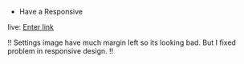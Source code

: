 * Have a Responsive

 live: [Enter link](https://page-header.vercel.app/)


!! Settings image have much margin left so its looking bad. But I fixed problem in responsive design. !! 
